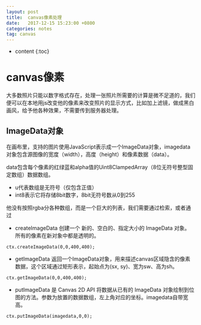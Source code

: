 ```yaml
---
layout: post
title:  canvas像素处理
date:   2017-12-15 15:23:00 +0800
categories: notes
tag: canvas
---
```


* content
{:toc}


# canvas像素
大多数照片只能以数字格式存在，处理一张照片所需要的计算是微不足道的，我们便可以在本地用js改变他的像素来改变照片的显示方式，比如加上滤镜，做成黑白画风，给予他各种效果，不需要传到服务器处理。

## ImageData对象

在画布里，支持的图片使用JavaScript表示成一个ImageData对象，imagedata对象包含源图像的宽度（width），高度（height）和像素数据（data）。

data包含每个像素的红绿蓝和alpha值的Uint8ClampedArray（8位无符号整型固定数组）数据数组。
- u代表数组是无符号（仅包含正值）
- int8表示它将存储8bit数字，8bit无符号数从0到255

他没有按照rgba分各种数组，而是一个巨大的列表，我们需要通过检索，或者通过

- createImageData
创建一个 新的、空白的、指定大小的 ImageData 对象。 所有的像素在新对象中都是透明的。
```
ctx.createImageData(0,0,400,400);
```
- getImageData
返回一个ImageData对象，用来描述canvas区域隐含的像素数据，这个区域通过矩形表示，起始点为(sx, sy)、宽为sw、高为sh。
```
ctx.getImageData(0,0,400,400);
```
- putImageData
是 Canvas 2D API 将数据从已有的 ImageData 对象绘制到位图的方法。参数为放置的数据数组，左上角对应的坐标。imagedata自带宽高。
```
ctx.putImageData(imagedata,0,0);
```

